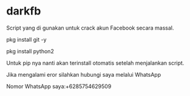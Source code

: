 # darkfb
Script yang di gunakan untuk crack akun Facebook secara massal.

pkg install git -y

pkg install python2

Untuk pip nya nanti akan terinstall otomatis setelah menjalankan script.


Jika mengalami eror silahkan hubungi saya melalui WhatsApp

Nomor WhatsApp saya:+6285754629509

